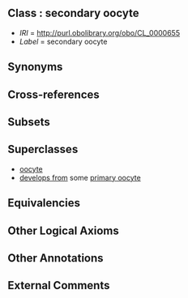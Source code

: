 
## Class : secondary oocyte

 * *IRI* = http://purl.obolibrary.org/obo/CL_0000655
 * *Label* = secondary oocyte

## Synonyms


## Cross-references


## Subsets


## Superclasses

 * [oocyte](../../CL/23/CL_0000023.md)
 * [develops from](../../RO/02/RO_0002202.md) some [primary oocyte](../../CL/54/CL_0000654.md)

## Equivalencies


## Other Logical Axioms


## Other Annotations


## External Comments

